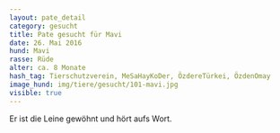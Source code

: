 ```yaml
---
layout: pate_detail
category: gesucht
title: Pate gesucht für Mavi
date: 26. Mai 2016
hund: Mavi
rasse: Rüde
alter: ca. 8 Monate
hash_tag: Tierschutzverein, MeSaHayKoDer, ÖzdereTürkei, ÖzdenOmay
image_hund: img/tiere/gesucht/101-mavi.jpg
visible: true
---
```


Er ist die Leine gewöhnt und hört aufs Wort.